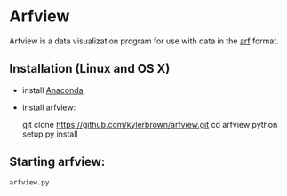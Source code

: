 Arfview
========

Arfview is a data visualization program for use with data in the [arf](https://github.com/dmeliza/arf/) format.

Installation (Linux and OS X)
------------
* install [Anaconda](https://store.continuum.io/cshop/anaconda/)
* install arfview:


    git clone https://github.com/kylerbrown/arfview.git
    cd arfview
    python setup.py install

Starting arfview:
-----------------

    arfview.py

